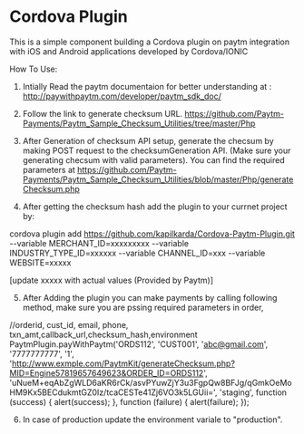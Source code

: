 Cordova Plugin <PAYTM PLGIN For PAYMENTS>
======

This is a simple component building a Cordova plugin on paytm integration with iOS and Android applications developed by Cordova/IONIC

How To Use:

1. Intially Read the paytm documentaion for better understanding at : http://paywithpaytm.com/developer/paytm_sdk_doc/

2. Follow the link to generate checksum URL. https://github.com/Paytm-Payments/Paytm_Sample_Checksum_Utilities/tree/master/Php

3. After Generation of checksum API setup, generate the checsum by making POST request to the checksumGeneration API. (Make sure your generating checsum with valid parameters). You can find the required parameters at https://github.com/Paytm-Payments/Paytm_Sample_Checksum_Utilities/blob/master/Php/generateChecksum.php

4. After getting the checksum hash add the plugin to your currnet project by:

cordova plugin add https://github.com/kapilkarda/Cordova-Paytm-Plugin.git --variable MERCHANT_ID=xxxxxxxxx --variable INDUSTRY_TYPE_ID=xxxxxx --variable CHANNEL_ID=xxx --variable WEBSITE=xxxxx

[update xxxxx with actual values (Provided by Paytm)]

5. After Adding the plugin you can make payments by calling following method, make sure you are pssing required parameters in order,

//orderid, cust_id, email, phone, txn_amt,callback_url,checksum_hash,environment
PaytmPlugin.payWithPaytm('ORDS112', 'CUST001', 'abc@gmail.com', '7777777777', '1', 'http://www.exmple.com/PaytmKit/generateChecksum.php?MID=Engine57819657649623&ORDER_ID=ORDS112', 'uNueM+eqAbZgWLD6aKR6rCk/asvPYuwZjY3u3FgpQw8BFJg/qGmkOeMoHM9Kx5BECdukmtGZ0Iz/tcaCESTe41Zj6VO3k5LGUii=', 'staging', function (success) {
alert(success);
}, function (failure) {
alert(failure);
});

6. In case of production update the environment variale to "production".






